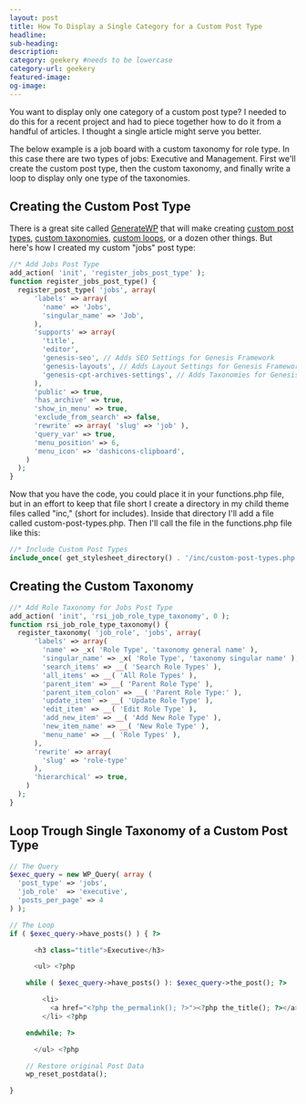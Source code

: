 ```yaml
---
layout: post
title: How To Display a Single Category for a Custom Post Type
headline:
sub-heading:
description:
category: geekery #needs to be lowercase
category-url: geekery
featured-image:
og-image:
---
```


You want to display only one category of a custom post type? I needed to do this for a recent project and had to piece together how to do it from a handful of articles. I thought a single article might serve you better.

The below example is a job board with a custom taxonomy for role type. In this case there are two types of jobs: Executive and Management. First we'll create the custom post type, then the custom taxonomy, and finally write a loop to display only one type of the taxonomies.

## Creating the Custom Post Type

There is a great site called [GenerateWP](https://generatewp.com/) that will make creating [custom post types](https://generatewp.com/post-type/), [custom taxonomies](https://generatewp.com/taxonomy/), [custom loops](https://generatewp.com/wp_query/), or a dozen other things. But here's how I created my custom "jobs" post type:

```php
//* Add Jobs Post Type
add_action( 'init', 'register_jobs_post_type' );
function register_jobs_post_type() {
  register_post_type( 'jobs', array(
      'labels' => array(
        'name' => 'Jobs',
        'singular_name' => 'Job',
      ),
      'supports' => array(
        'title',
        'editor',
        'genesis-seo', // Adds SEO Settings for Genesis Framework
        'genesis-layouts', // Adds Layout Settings for Genesis Framework
        'genesis-cpt-archives-settings', // Adds Taxonomies for Genesis Framework
      ),
      'public' => true,
      'has_archive' => true,
      'show_in_menu' => true,
      'exclude_from_search' => false,
      'rewrite' => array( 'slug' => 'job' ),
      'query_var' => true,
      'menu_position' => 6,
      'menu_icon' => 'dashicons-clipboard',
    )
  );
}
```

Now that you have the code, you could place it in your functions.php file, but in an effort to keep that file short I create a directory in my child theme files called "inc," (short for includes). Inside that directory I'll add a file called custom-post-types.php. Then I'll call the file in the functions.php file like this:

```php
//* Include Custom Post Types
include_once( get_stylesheet_directory() . '/inc/custom-post-types.php' );
```

## Creating the Custom Taxonomy

```php
//* Add Role Taxonomy for Jobs Post Type
add_action( 'init', 'rsi_job_role_type_taxonomy', 0 );
function rsi_job_role_type_taxonomy() {
  register_taxonomy( 'job_role', 'jobs', array(
      'labels' => array(
        'name' => _x( 'Role Type', 'taxonomy general name' ),
        'singular_name' => _x( 'Role Type', 'taxonomy singular name' ),
        'search_items' => __( 'Search Role Types' ),
        'all_items' => __( 'All Role Types' ),
        'parent_item' => __( 'Parent Role Type' ),
        'parent_item_colon' => __( 'Parent Role Type:' ),
        'update_item' => __( 'Update Role Type' ),
        'edit_item' => __( 'Edit Role Type' ),
        'add_new_item' => __( 'Add New Role Type' ),
        'new_item_name' => __( 'New Role Type' ),
        'menu_name' => __( 'Role Types' ),
      ),
      'rewrite' => array(
        'slug' => 'role-type'
      ),
      'hierarchical' => true,
    )
  );
}
```

## Loop Trough Single Taxonomy of a Custom Post Type

```php
// The Query
$exec_query = new WP_Query( array (
  'post_type' => 'jobs',
  'job_role'  => 'executive',
  'posts_per_page' => 4
) );

// The Loop
if ( $exec_query->have_posts() ) { ?>

      <h3 class="title">Executive</h3>

      <ul> <?php

    while ( $exec_query->have_posts() ): $exec_query->the_post(); ?>

        <li>
          <a href="<?php the_permalink(); ?>"><?php the_title(); ?></a>
        </li> <?php

    endwhile; ?>

      </ul> <?php

    // Restore original Post Data
    wp_reset_postdata();

}
```